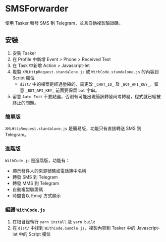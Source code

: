 # SMSForwarder

使用 Tasker 轉發 SMS 到 Telegram，並且自動複製驗證碼。

## 安裝

1. 安裝 Tasker
2. 在 Profile 中新增 Event > Phone > Received Text
3. 在 Task 中新增 Action > Javascript-let
4. 複製 `XMLHttpRequest.standalone.js` 或 `WithCode.standalone.js` 的內容到 Script 欄位
    - `dist/` 中的檔案是經過壓縮的，需更改 `_CHAT_ID_` 及 `_BOT_API_KEY_`，留意 `_BOT_API_KEY_` 前面要保留 `bot` 字串。
5. 留意 `Auto Exit` 不要點選，否則有可能出現簡訊轉發尚考轉發，程式就已經被終止的問題。

### 簡單版

`XMLHttpRequest.standalone.js` 是簡易版，功能只有直接轉送 SMS 到 Telegram。

### 進階版

`WithCode.js` 是進階版，功能有：

- 顯示發件人的來源號碼或電話簿中名稱
- 轉發 SMS 到 Telegram
- 轉發 MMS 到 Telegram
- 自動複製驗證碼
- 時間會以 Emoji 方式顯示

### 編譯 `WithCode.js`
1. 在根目錄執行 `yarn install` 及 `yarn build`
2. 在 `dist/` 中找到 `WithCode.bundle.js`，複製內容到 Tasker 中的 Javascript-let 中的 Script 欄位